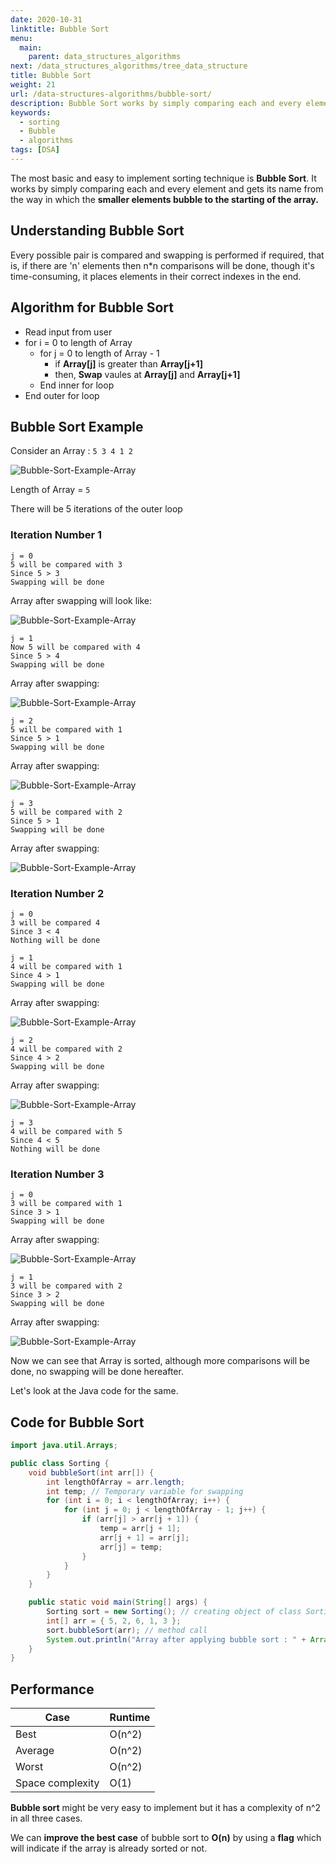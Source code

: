 ```yaml
---
date: 2020-10-31
linktitle: Bubble Sort
menu:
  main:
    parent: data_structures_algorithms
next: /data_structures_algorithms/tree_data_structure
title: Bubble Sort
weight: 21
url: /data-structures-algorithms/bubble-sort/
description: Bubble Sort works by simply comparing each and every element and gets its name from the way in which the smaller elements bubble to the starting of the array.
keywords:
  - sorting
  - Bubble
  - algorithms
tags: [DSA]
---
```

<meta property="og:image" content="https://tutswiki.com/images/DSA/radix-sort-example-array-1.png"/>
<meta name="twitter:card" content="summary" />
<meta name="twitter:title" content="Bubble Sort" />
<meta name=”twitter:description” content="Bubble Sort works by simply comparing each and every element and gets its name from the way in which the smaller elements bubble to the starting of the array." />

The most basic and easy to implement sorting technique is **Bubble Sort**. It works by simply comparing each and every element and gets its name from the way in which the **smaller elements bubble to the starting of the array.**

## Understanding Bubble Sort

Every possible pair is compared and swapping is performed if required, that is, if there are 'n' elements then n*n comparisons will be done, though it's time-consuming, it places elements in their correct indexes in the end.

## Algorithm for Bubble Sort

- Read input from user
- for  i = 0 to length of Array
    - for j = 0 to length of Array - 1
        - if **Array[j]** is greater than **Array[j+1]**
        - then, **Swap** vaules at **Array[j]** and **Array[j+1]**
    - End inner for loop
- End outer for loop

## Bubble Sort Example

Consider an Array : `5 3 4 1 2`

![Bubble-Sort-Example-Array](/images/DSA/bubble-sort-example-array-1.png "Bubble Sort Example Array")

Length of Array = `5`

There will be 5 iterations of the outer loop

### Iteration Number 1

    j = 0
    5 will be compared with 3
    Since 5 > 3
    Swapping will be done

Array after swapping will look like:

![Bubble-Sort-Example-Array](/images/DSA/bubble-sort-example-array-2.png "Bubble Sort Example Array")

    j = 1
    Now 5 will be compared with 4
    Since 5 > 4
    Swapping will be done

Array after swapping:

![Bubble-Sort-Example-Array](/images/DSA/bubble-sort-example-array-3.png "Bubble Sort Example Array")

    j = 2
    5 will be compared with 1
    Since 5 > 1
    Swapping will be done

Array after swapping:

![Bubble-Sort-Example-Array](/images/DSA/bubble-sort-example-array-4.png "Bubble Sort Example Array")

    j = 3
    5 will be compared with 2
    Since 5 > 1
    Swapping will be done

Array after swapping:

![Bubble-Sort-Example-Array](/images/DSA/bubble-sort-example-array-5.png "Bubble Sort Example Array")

### Iteration Number 2

    j = 0
    3 will be compared 4
    Since 3 < 4
    Nothing will be done

    j = 1
    4 will be compared with 1
    Since 4 > 1
    Swapping will be done

Array after swapping:

![Bubble-Sort-Example-Array](/images/DSA/bubble-sort-example-array-6.png "Bubble Sort Example Array")

    j = 2
    4 will be compared with 2
    Since 4 > 2
    Swapping will be done

Array after swapping:

![Bubble-Sort-Example-Array](/images/DSA/bubble-sort-example-array-7.png "Bubble Sort Example Array")

    j = 3
    4 will be compared with 5
    Since 4 < 5
    Nothing will be done

### Iteration Number 3

    j = 0
    3 will be compared with 1
    Since 3 > 1
    Swapping will be done

Array after swapping:

![Bubble-Sort-Example-Array](/images/DSA/bubble-sort-example-array-8.png "Bubble Sort Example Array")

    j = 1
    3 will be compared with 2
    Since 3 > 2
    Swapping will be done

Array after swapping:

![Bubble-Sort-Example-Array](/images/DSA/bubble-sort-example-array-9.png "Bubble Sort Example Array")

Now we can see that Array is sorted, although more comparisons will be done, no swapping will be done hereafter.

Let's look at the Java code for the same.

## Code for Bubble Sort

```java
import java.util.Arrays;

public class Sorting {
	void bubbleSort(int arr[]) {
		int lengthOfArray = arr.length;
		int temp; // Temporary variable for swapping
		for (int i = 0; i < lengthOfArray; i++) {
			for (int j = 0; j < lengthOfArray - 1; j++) {
				if (arr[j] > arr[j + 1]) {
					temp = arr[j + 1];
					arr[j + 1] = arr[j];
					arr[j] = temp;
				}
			}
		}
	}

	public static void main(String[] args) {
		Sorting sort = new Sorting(); // creating object of class Sorting
		int[] arr = { 5, 2, 6, 1, 3 };
		sort.bubbleSort(arr); // method call
		System.out.println("Array after applying bubble sort : " + Arrays.toString(arr));
	}
}
```

## Performance

| Case        | Runtime |
| ----------- | ----------- |
| Best        | O(n^2)  |
| Average     | O(n^2) |
| Worst       | O(n^2)  |
| Space complexity | O(1) | 

**Bubble sort** might be very easy to implement but it has a complexity of n^2 in all three cases.

We can **improve the best case** of bubble sort to **O(n)** by using a **flag** which will indicate if the array is already sorted or not.
